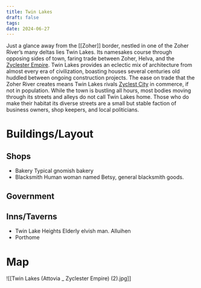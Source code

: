 ```yaml
---
title: Twin Lakes
draft: false
tags: 
date: 2024-06-27
---
```

Just a glance away from the [[Zoher]] border, nestled in one of the Zoher River’s many deltas lies Twin Lakes. Its namesakes course through opposing sides of town, faring trade between Zoher, Helva, and the [Zyclester Empire](Zyclester%20Empire.md). Twin Lakes provides an eclectic mix of architecture from almost every era of civilization, boasting houses several centuries old huddled between ongoing construction projects. The ease on trade that the Zoher River creates means Twin Lakes rivals [Zyclest City](Zyclest%20City.md) in commerce, if not in population. While the town is bustling all hours, most bodies moving through its streets and alleys do not call Twin Lakes home. Those who do make their habitat its diverse streets are a small but stable faction of business owners, shop keepers, and local politicians.

# Buildings/Layout

## Shops
- Bakery
	 Typical gnomish bakery
- Blacksmith
	 Human woman named Betsy, general blacksmith goods.

## Government

## Inns/Taverns
- Twin Lake Heights
	 Elderly elvish man. Alluihen
- Porthome
# Map
![[Twin Lakes (Attovia _ Zyclester Empire) (2).jpg]]